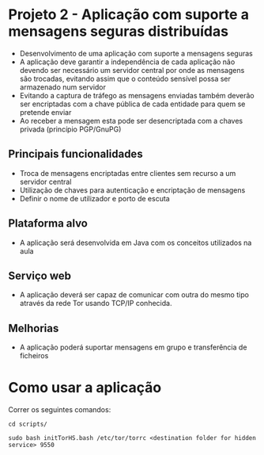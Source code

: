 # Projeto 2 - Aplicação com suporte a mensagens seguras distribuídas

* Desenvolvimento de uma aplicação com suporte a mensagens seguras
* A aplicação deve garantir a independência de cada aplicação não devendo ser necessário um servidor central por onde as mensagens são trocadas, evitando assim que o conteúdo sensível possa ser armazenado num servidor
* Evitando a captura de tráfego as mensagens enviadas também deverão ser encriptadas com a chave pública de cada entidade para quem se pretende enviar
* Ao receber a mensagem esta pode ser desencriptada com a chaves privada (princípio PGP/GnuPG)

## Principais funcionalidades

* Troca de mensagens encriptadas entre clientes sem recurso a um servidor central
* Utilização de chaves para autenticação e encriptação de mensagens
* Definir o nome de utilizador e porto de escuta

## Plataforma alvo

* A aplicação será desenvolvida em Java com os conceitos utilizados na aula

## Serviço web

* A aplicação deverá ser capaz de comunicar com outra do mesmo tipo através da rede Tor usando TCP/IP conhecida.

## Melhorias

* A aplicação poderá suportar mensagens em grupo e transferência de ficheiros

# Como usar a aplicação

Correr os seguintes comandos:

`cd scripts/`

`sudo bash initTorHS.bash /etc/tor/torrc <destination folder for hidden service> 9550`